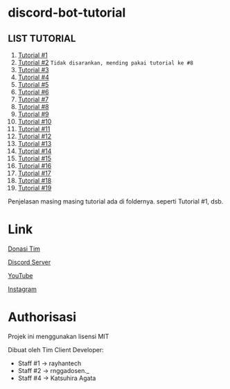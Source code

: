 # discord-bot-tutorial

## **__LIST TUTORIAL__**
1.  [Tutorial #1](https://youtu.be/cVVnDEOdldw)
2.  [Tutorial #2](https://youtu.be/nRWVHmyHftk) `Tidak disarankan, mending pakai tutorial ke #8`
3.  [Tutorial #3](https://youtu.be/p2iM7wl5St8)
4.  [Tutorial #4](https://youtu.be/bPgKvFJ1qgc)
5.  [Tutorial #5](https://youtu.be/MTjivl-AP2g)
6.  [Tutorial #6](https://youtu.be/PzdI4Oz9BcY)
7.  [Tutorial #7](https://youtu.be/sdXuRaeVl8M)
8.  [Tutorial #8](https://youtu.be/sfc7Lapwa8E)
9.  [Tutorial #9](https://youtu.be/pyaV0aUpkKg)
10. [Tutorial #10](https://youtu.be/ze3rz9IM_pM)
11. [Tutorial #11](https://youtu.be/_DWY2i29x-s)
12. [Tutorial #12](https://youtu.be/rigmqMtWfzM)
13. [Tutorial #13](https://youtu.be/2OKDX8nPfm8)
14. [Tutorial #14](https://youtu.be/IcdLLihDLFU)
15. [Tutorial #15](https://youtu.be/8sWAbyhwGsg)
16. [Tutorial #16](https://youtu.be/-MghJYmv9Gk)
17. [Tutorial #17](https://youtu.be/pZ0XJrYK-g8)
18. [Tutorial #18](https://youtu.be/9un7--yHuUo)
19. [Tutorial #19](https://youtu.be/j1e7QSReo5Y)

Penjelasan masing masing tutorial ada di foldernya.
seperti Tutorial #1, dsb.

# Link
[Donasi Tim](https://saweria.co/clientdev)

[Discord Server](https://discord.gg/ZeUDd3y)

[YouTube](https://www.youtube.com/channel/UCV6c67PLrgc6CWNzFXiVQSA/)

[Instagram](https://instagram.com/clientdev.id)

# Authorisasi
Projek ini menggunakan lisensi MIT

Dibuat oleh Tim Client Developer:

- Staff #1 -> rayhantech
- Staff #2 -> rnggadosen._
- Staff #4 -> Katsuhira Agata
